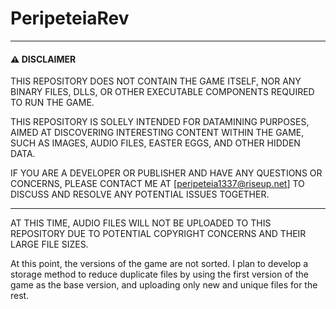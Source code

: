 # PeripeteiaRev

---

#### ⚠️ DISCLAIMER

THIS REPOSITORY DOES NOT CONTAIN THE GAME ITSELF, NOR ANY BINARY FILES, DLLS, OR OTHER EXECUTABLE COMPONENTS REQUIRED TO RUN THE GAME.

THIS REPOSITORY IS SOLELY INTENDED FOR DATAMINING PURPOSES, AIMED AT DISCOVERING INTERESTING CONTENT WITHIN THE GAME, SUCH AS IMAGES, AUDIO FILES, EASTER EGGS, AND OTHER HIDDEN DATA.

IF YOU ARE A DEVELOPER OR PUBLISHER AND HAVE ANY QUESTIONS OR CONCERNS, PLEASE CONTACT ME AT [peripeteia1337@riseup.net] TO DISCUSS AND RESOLVE ANY POTENTIAL ISSUES TOGETHER.

---

AT THIS TIME, AUDIO FILES WILL NOT BE UPLOADED TO THIS REPOSITORY DUE TO POTENTIAL COPYRIGHT CONCERNS AND THEIR LARGE FILE SIZES.

At this point, the versions of the game are not sorted. I plan to develop a storage method to reduce duplicate files by using the first version of the game as the base version, and uploading only new and unique files for the rest.
